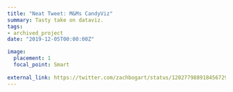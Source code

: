 ```yaml
---
title: "Neat Tweet: M&Ms CandyViz"
summary: Tasty take on dataviz.
tags:
- archived_project
date: "2019-12-05T00:00:00Z"

image:
  placement: 1
  focal_point: Smart
  
external_link: https://twitter.com/zachbogart/status/1202779889184567298
---
```

